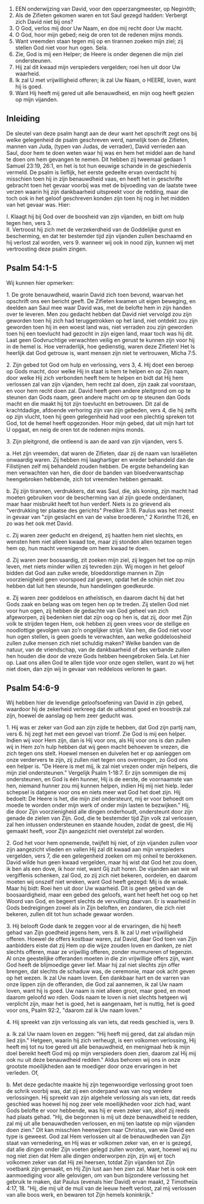 1. EEN onderwijzing van David, voor den opperzangmeester, op Neginôth;
2. Als de Zifieten gekomen waren en tot Saul gezegd hadden: Verbergt zich David niet bij ons?
3. O God, verlos mij door Uw Naam, en doe mij recht door Uw macht.
4. O God, hoor mijn gebed; neig de oren tot de redenen mijns monds.
5. Want vreemden staan tegen mij op en tirannen zoeken mijn ziel; zij stellen God niet voor hun ogen. Sela.
6. Zie, God is mij een Helper; de Heere is onder degenen die mijn ziel ondersteunen.
7. Hij zal dit kwaad mijn verspieders vergelden; roei hen uit door Uw waarheid.
8. Ik zal U met vrijwilligheid offeren; ik zal Uw Naam, o HEERE, loven, want hij is goed.
9. Want Hij heeft mij gered uit alle benauwdheid, en mijn oog heeft gezien op mijn vijanden.

## Inleiding

De sleutel van deze psalm hangt aan de deur want het opschrift zegt ons bij welke gelegenheid de psalm geschreven werd, namelijk toen de Zifieten, mannen van Juda, (typen van Judas, de verrader), David verrieden aan Saul, door hem te doen weten waar hij was en hem het middel aan de hand te doen om hem gevangen te nemen. Dit hebben zij tweemaal gedaan 1 Samuel 23:19, 26:1, en het is tot hun eeuwige schande in de geschiedenis vermeld. De psalm is lieflijk, het eerste gedeelte ervan overdacht hij misschien toen hij in zijn benauwdheid vaas, en heeft het in geschrifte gebracht toen het gevaar voorbij was met de bijvoeding van de laatste twee verzen waarin hij zijn dankbaarheid uitspreekt voor de redding, maar die toch ook in het geloof geschreven konden zijn toen hij nog in het midden van het gevaar was. Hier:

I. Klaagt hij bij God over de boosheid van zijn vijanden, en bidt om hulp tegen hen, vers 3.  
II. Vertroost hij zich met de verzekerdheid van de Goddelijke gunst en bescherming, en dat ter bestemder tijd zijn vijanden zullen beschaamd en hij verlost zal worden, vers 9. wanneer wij ook in nood zijn, kunnen wij met vertroosting deze psalm zingen.  

## Psalm 54:1-5 
Wij kunnen hier opmerken:

1\. De grote benauwdheid, waarin David zich toen bevond, waarvan het opschrift ons een bericht geeft. De Zifieten kwamen uit eigen beweging, en deelden aan Saul mee waar David was, met de belofte hem in zijn handen over te leveren. Men zou gedacht hebben dat David niet vervolgd zou zijn geworden toen hij zich had teruggetrokken op het land, niet ontdekt zou zijn geworden toen hij in een woest land was, niet verraden zou zijn geworden toen hij een toevlucht had gezocht in zijn eigen land, maar toch was hij dit. Laat geen Godvruchtige verwachten veilig en gerust te kunnen zijn voor hij in de hemel is. Hoe verraderlijk, hoe gedienstig, waren deze Zifieten! Het Is heerlijk dat God getrouw is, want mensen zijn niet te vertrouwen, Micha 7:5.

2\. Zijn gebed tot God om hulp en verlossing, vers 3, 4. Hij doet een beroep op Gods macht, door welke Hij in staat is hem te helpen en op Zijn naam, door welke Hij zich verbonden heeft hem te helpen en bidt dat Hij hem verlossen zal van zijn vijanden, hem recht zal doen, zijn zaak zal voorstaan, en voor hem recht doen zal. David heeft geen andere pleitgrond om op te steunen dan Gods naam, geen andere macht om op te steunen dan Gods macht en die maakt hij tot zijn toevlucht en betrouwen. Dit zal de krachtdadige, afdoende verhoring zijn van zijn gebeden, vers 4, die hij zelfs op zijn vlucht, toen hij geen gelegenheid had voor een plechtig spreken tot God, tot de hemel heeft opgezonden. Hoor mijn gebed, dat uit mijn hart tot U opgaat, en neig de oren tot de redenen mijns monds.

3\. Zijn pleitgrond, die ontleend is aan de aard van zijn vijanden, vers 5.

a. Het zijn vreemden, dat waren de Zifieten, daar zij de naam van Israëlieten onwaardig waren. Zij hebben mij laaghartiger en wreder behandeld dan de Filistijnen zelf mij behandeld zouden hebben. De ergste behandeling kan men verwachten van hen, die door de banden van bloedverwantschap heengebroken hebbende, zich tot vreemden hebben gemaakt.

b. Zij zijn tirannen, verdrukkers, dat was Saul, die, als koning, zijn macht had moeten gebruiken voor de bescherming van al zijn goede onderdanen, maar haar misbruikt heeft tot hun verderf. Niets is zo grievend als "verdrukking ter plaatse des gerichts" Prediker 3:16. Paulus was het meest in gevaar van "zijn geslacht en van de valse broederen," 2 Korinthe 11:26, en zo was het ook met David.

c. Zij waren zeer geducht en dreigend, zij haatten hem niet slechts, en wensten hem niet alleen kwaad toe, maar zij stonden allen tezamen tegen hem op, hun macht verenigende om hem kwaad te doen.

d. Zij waren zeer boosaardig, zit zoeken mijn ziel, zij leggen het toe op mijn leven, met niets minder willen zij tevreden zijn. Wij mogen in het geloof bidden dat God aan zulke wrede, bloeddorstige mannen in Zijn voorzienigheid geen voorspoed zal geven, opdat het de schijn niet zou hebben dat luit hen steunde, hun handelingen goedkeurde. 

e. Zij waren zeer goddeloos en atheïstisch, en daarom dacht hij dat het Gods zaak en belang was om tegen hen op te treden. Zij stellen God niet voor hun ogen, zij hebben de gedachte van God geheel van zich afgeworpen, zij bedenken niet dat zijn oog op hen is, dat zij, door met Zijn volk te strijden tegen Hem, ook hebben zij geen vrees voor de stellige en noodlottige gevolgen van zo’n ongelijker strijd. Van hen, die God niet voor hun ogen stellen, is geen goeds te verwachten, aan welke goddeloosheid zullen zulke mensen zich niet schuldig maken? Welke banden van de natuur, van de vriendschap, van de dankbaarheid of des verbande zullen hen houden die door de vreze Gods hebben heengebroken Sela. Let hier op. Laat ons allen God te allen tijde voor onze ogen stellen, want zo wij het niet doen, dan zijn wij in gevaar van reddeloos verloren te gaan.

## Psalm 54:6-9 
Wij hebben hier de levendige geloofsoefening van David in zijn gebed, waardoor hij de zekerheid verkreeg dat de uitkomst goed en troostrijk zal zijn, hoewel de aanslag op hem zeer geducht was.

1\. Hij was er zeker van God aan zijn zijde te hebben, dat God zijn partij nam, vers 6. hij zegt het met een gevoel van triomf. Zie God is mij een helper. Indien wij voor Hem zijn, dan is Hij voor ons, als Hij voor ons is dan zullen wij in Hem zo’n hulp hebben dat wij geen macht behoeven te vrezen, die zich tegen ons stelt. Hoewel mensen en duivelen het er op aanleggen om onze verdervers te zijn, zij zullen niet tegen ons overmogen, zo God ons een helper is. "De Heere is met mij, ik zal niet vrezen onder mijn helpers, die mijn ziel ondersteunen." Vergelijk Psalm 1-18:7. Er zijn sommigen die mij ondersteunen, en God is één hunner, Hij is de eerste, de voornaamste van hen, niemand hunner zou mij kunnen helpen, indien Hij mij niet hielp. Ieder schepsel is datgene voor ons en niets meer wat God het doet zijn. Hij bedoelt: De Heere is het, die mijn ziel ondersteunt, mij er voor behoedt om moede te worden onder mijn werk of onder mijn lasten te bezwijken." Hij, die door Zijn voorzienigheid alle dingen onderhoudt, ondersteunt door zijn genade de zielen van Zijn. God, die te bestemder tijd Zijn volk zal verlossen, zal hen intussen ondersteunen en staande houden, zodat de geest, die Hij gemaakt heeft, voor Zijn aangezicht niet overstelpt zal worden.

2\. God het voor hem opnemende, twijfelt hij niet, of zijn vijanden zullen voor zijn aangezicht vlieden en vallen Hij zal dit kwaad aan mijn verspieders vergelden, vers 7, die een gelegenheid zoeken om mij onheil te berokkenen. David wilde hun geen kwaad vergelden, maar hij wist dat God het zou doen, ik ben als een dove, ik hoor niet, want Gij zult horen. De vijanden aan wie wil vergiffenis schenken, zal God, zo zij zich niet bekeren, oordelen, en daarom moeten wij onszelf niet wreken, want God heeft gezegd: Mij is de wraak. Maar hij bidt: Roei hen uit door Uw waarheid. 
Dit is geen gebed van de boosaardigheid, maar een gebed des geloofs, want het heeft het oog op het Woord van God, en begeert slechts de vervulling daarvan. Er is waarheid in Gods bedreigingen zowel als in Zijn beloften, en zondaren, die zich niet bekeren, zullen dit tot hun schade gewaar worden.

3\. Hij belooft Gode dank te zeggen voor al de ervaringen, die hij heeft gehad van Zijn goedheid jegens hem, vers 8. Ik zal U met vrijwilligheid offeren. Hoewel de offers kostbaar waren, zal David, daar God toen van Zijn aanbidders eiste dat zij Hem op die wijze zouden loven en danken, ze niet slechts offeren, maar ze vrijwillig offeren, zonder murmureren of tegenzin. Al onze geestelijke offeranden moeten in die zin vrijwillige offers zijn, want God heeft de blijmoedige gever lief. Maar hij zal niet slechts zijn offer brengen, dat slechts de schaduw was, de ceremonie, maar ook acht geven op het wezen. Ik zal Uw naam loven. Een dankbaar hart en de varren van onze lippen zijn de offeranden, die God zal aannemen, ik zal Uw naam loven, want hij is goed. Uw naam is niet alleen groot, maar goed, en moet daarom geloofd wo rden. Gods naam te loven is niet slechts hetgeen wij verplicht zijn, maar het is goed, het is aangenaam, het is nuttig, het is goed voor ons, Psalm 92:2, "daarom zal ik Uw naam loven." 

4\. Hij spreekt van zijn verlossing als van iets, dat reeds geschied is, vers 9.

a. Ik zal Uw naam loven en zeggen: "Hij heeft mij gered, dat zal alsdan mijn lied zijn." Hetgeen, waarin hij zich verheugt, is een volkomen verlossing, Hij heeft mij tot nu toe gered uit alle benauwdheid, en menigmaal heb ik mijn doel bereikt heeft God mij op mijn verspieders doen zien, daarom zal Hij mij ook nu uit deze benauwdheid redden." Aldus behoren wij ons in onze grootste moeilijkheden aan te moediger door onze ervaringen in het verleden. Of, 

b. Met deze gedachte maakte hij zijn tegenwoordige verlossing groot toen de schrik voorbij was, dat zij een onderpand was van nog verdere verlossingen. Hij spreekt van zijn algehele verlossing als van iets, dat reeds geschied was hoewel hij nog zeer vele moeilijkheden voor zich had, want Gods belofte er voor hebbende, was hij er even zeker van, alsof zij reeds had plaats gehad. "Hij, die begonnen is mij uit deze benauwdheid te redden, zal mij uit alle benauwdheden verlossen, en mij ten laatste op mijn vijanden doen zien." Dit kan misschien heenwijzen naar Christus, van wie David een type is geweest. God zal Hem verlossen uit al de benauwdheden van Zijn staat van vernedering, en Hij was er volkomen zeker van, en er is gezegd, dat alle dingen onder Zijn voeten gelegd zullen worden, want, hoewel wij nu nog niet zien dat Hem alle dingen onderworpen zijn, zijn wij er toch volkomen zeker van dat Hij zei heersen, totdat Zijn vijanden tot Zijn voetbank zijn gemaakt, en Hij Zijn lust aan hen zien zal. Maar het is ook een aanmoediging voor alle gelovigen, om van bun bijzondere verlossing het gebruik te maken, dat Paulus (evenals hier David) ervan maakt, 2 Timotheüs 4:17, 18. "Hij, die mij uit de muil van de leeuw heeft verlost, zal mij verlossen van alle boos werk, en bewaren tot Zijn hemels koninkrijk." 


